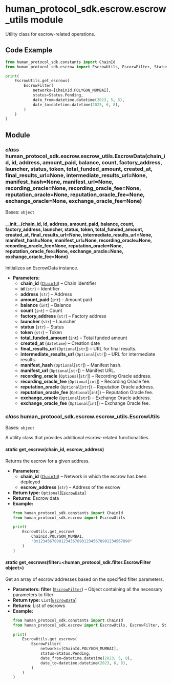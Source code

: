 # human_protocol_sdk.escrow.escrow_utils module

Utility class for escrow-related operations.

## Code Example

```python
from human_protocol_sdk.constants import ChainId
from human_protocol_sdk.escrow import EscrowUtils, EscorwFilter, Status

print(
    EscrowUtils.get_escrows(
        EscrowFilter(
            networks=[ChainId.POLYGON_MUMBAI],
            status=Status.Pending,
            date_from=datetime.datetime(2023, 5, 8),
            date_to=datetime.datetime(2023, 6, 8),
        )
    )
)
```

## Module

### *class* human_protocol_sdk.escrow.escrow_utils.EscrowData(chain_id, id, address, amount_paid, balance, count, factory_address, launcher, status, token, total_funded_amount, created_at, final_results_url=None, intermediate_results_url=None, manifest_hash=None, manifest_url=None, recording_oracle=None, recording_oracle_fee=None, reputation_oracle=None, reputation_oracle_fee=None, exchange_oracle=None, exchange_oracle_fee=None)

Bases: `object`

#### \_\_init_\_(chain_id, id, address, amount_paid, balance, count, factory_address, launcher, status, token, total_funded_amount, created_at, final_results_url=None, intermediate_results_url=None, manifest_hash=None, manifest_url=None, recording_oracle=None, recording_oracle_fee=None, reputation_oracle=None, reputation_oracle_fee=None, exchange_oracle=None, exchange_oracle_fee=None)

Initializes an EscrowData instance.

* **Parameters:**
  * **chain_id** ([`ChainId`](human_protocol_sdk.constants.md#human_protocol_sdk.constants.ChainId)) – Chain identifier
  * **id** (`str`) – Identifier
  * **address** (`str`) – Address
  * **amount_paid** (`int`) – Amount paid
  * **balance** (`int`) – Balance
  * **count** (`int`) – Count
  * **factory_address** (`str`) – Factory address
  * **launcher** (`str`) – Launcher
  * **status** (`str`) – Status
  * **token** (`str`) – Token
  * **total_funded_amount** (`int`) – Total funded amount
  * **created_at** (`datetime`) – Creation date
  * **final_results_url** (`Optional`[`str`]) – URL for final results.
  * **intermediate_results_url** (`Optional`[`str`]) – URL for intermediate results.
  * **manifest_hash** (`Optional`[`str`]) – Manifest hash.
  * **manifest_url** (`Optional`[`str`]) – Manifest URL.
  * **recording_oracle** (`Optional`[`str`]) – Recording Oracle address.
  * **recording_oracle_fee** (`Optional`[`int`]) – Recording Oracle fee.
  * **reputation_oracle** (`Optional`[`str`]) – Reputation Oracle address.
  * **reputation_oracle_fee** (`Optional`[`int`]) – Reputation Oracle fee.
  * **exchange_oracle** (`Optional`[`str`]) – Exchange Oracle address.
  * **exchange_oracle_fee** (`Optional`[`int`]) – Exchange Oracle fee.

### *class* human_protocol_sdk.escrow.escrow_utils.EscrowUtils

Bases: `object`

A utility class that provides additional escrow-related functionalities.

#### *static* get_escrow(chain_id, escrow_address)

Returns the escrow for a given address.

* **Parameters:**
  * **chain_id** ([`ChainId`](human_protocol_sdk.constants.md#human_protocol_sdk.constants.ChainId)) – Network in which the escrow has been deployed
  * **escrow_address** (`str`) – Address of the escrow
* **Return type:**
  `Optional`[[`EscrowData`](#human_protocol_sdk.escrow.escrow_utils.EscrowData)]
* **Returns:**
  Escrow data
* **Example:**
  ```python
  from human_protocol_sdk.constants import ChainId
  from human_protocol_sdk.escrow import EscrowUtils

  print(
      EscrowUtils.get_escrow(
          ChainId.POLYGON_MUMBAI,
          "0x1234567890123456789012345678901234567890"
      )
  )
  ```

#### *static* get_escrows(filter=<human_protocol_sdk.filter.EscrowFilter object>)

Get an array of escrow addresses based on the specified filter parameters.

* **Parameters:**
  **filter** ([`EscrowFilter`](human_protocol_sdk.filter.md#human_protocol_sdk.filter.EscrowFilter)) – Object containing all the necessary parameters to filter
* **Return type:**
  `List`[[`EscrowData`](#human_protocol_sdk.escrow.escrow_utils.EscrowData)]
* **Returns:**
  List of escrows
* **Example:**
  ```python
  from human_protocol_sdk.constants import ChainId
  from human_protocol_sdk.escrow import EscrowUtils, EscrowFilter, Status

  print(
      EscrowUtils.get_escrows(
          EscrowFilter(
              networks=[ChainId.POLYGON_MUMBAI],
              status=Status.Pending,
              date_from=datetime.datetime(2023, 5, 8),
              date_to=datetime.datetime(2023, 6, 8),
          )
      )
  )
  ```

